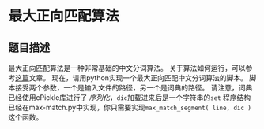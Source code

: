 最大正向匹配算法
================

题目描述
--------

最大正向匹配算法是一种非常基础的中文分词算法。
关于算法如何运行，可以参考[这篇](http://www.52nlp.cn/maximum-matching-method-of-chinese-word-segmentation)文章。
现在，请用python实现一个最大正向匹配中文分词算法的脚本。
脚本接受两个参数，一个是输入文件的路径，另一个是词典的路径。
请注意，词典已经使用cPickle库进行了 _序列化_，`dic`加载进来后是一个字符串的`set`
程序结构已经在max-match.py中实现，你只需要实现`max_match_segment( line, dic )`这个函数。
